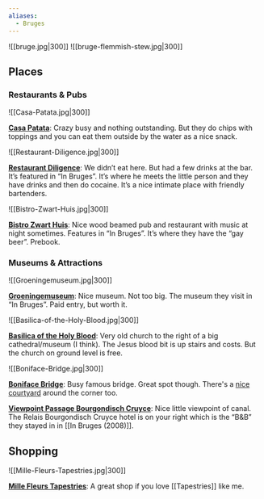 ```yaml
---
aliases:
  - Bruges
---
```


![[bruge.jpg|300]] ![[bruge-flemmish-stew.jpg|300]]
## Places

### Restaurants & Pubs

![[Casa-Patata.jpg|300]]

**[Casa Patata](https://maps.app.goo.gl/TjTGhgET128ECeFC7?g_st=ic)**: Crazy busy and nothing outstanding. But they do chips with toppings and you can eat them outside by the water as a nice snack.

![[Restaurant-Diligence.jpg|300]]

**[Restaurant Diligence](https://maps.app.goo.gl/Sz9oBfkNkXKAY2nQ8?g_st=ic)**: We didn’t eat here. But had a few drinks at the bar. It’s featured in “In Bruges”. It’s where he meets the little person and they have drinks and then do cocaine. It’s a nice intimate place with friendly bartenders.

![[Bistro-Zwart-Huis.jpg|300]]

**[Bistro Zwart Huis](https://maps.app.goo.gl/oKhvcTwjrQDgRBrG6?g_st=ic)**: Nice wood beamed pub and restaurant with music at night sometimes. Features in “In Bruges”. It’s where they have the “gay beer”. Prebook.

### Museums & Attractions

![[Groeningemuseum.jpg|300]]

**[Groeningemuseum](https://maps.app.goo.gl/zjszEAGCqwmFZ8xCA?g_st=ic)**: Nice museum. Not too big. The museum they visit in “In Bruges”. Paid entry, but worth it.

![[Basilica-of-the-Holy-Blood.jpg|300]]

**[Basilica of the Holy Blood](https://maps.app.goo.gl/YhVhpRZhZcyLqoW37?g_st=ic)**: Very old church to the right of a big cathedral/museum (I think). The Jesus blood bit is up stairs and costs. But the church on ground level is free.

![[Boniface-Bridge.jpg|300]]

**[Boniface Bridge](https://maps.app.goo.gl/fNDk5h95qRBo8qGV7?g_st=ic)**: Busy famous bridge. Great spot though. There's a [nice courtyard](https://www.google.com/maps/place/51%C2%B012'18.4%22N+3%C2%B013'28.9%22E/@51.2051053,3.222127,17z/data=!3m1!4b1!4m4!3m3!8m2!3d51.2051053!4d3.2247019?entry=ttu) around the corner too.

**[Viewpoint Passage Bourgondisch Cruyce](https://maps.app.goo.gl/5HfhiiC8rEJVByZm7?g_st=ic)**: Nice little viewpoint of canal. The Relais Bourgondisch Cruyce hotel is on your right which is the “B&B” they stayed in in [[In Bruges (2008)]].

## Shopping

![[Mille-Fleurs-Tapestries.jpg|300]]

**[Mille Fleurs Tapestries](https://www.google.com/maps/place/Mille+Fleurs+Tapestries/@51.2074927,3.2235646,17z/data=!3m1!4b1!4m6!3m5!1s0x47c350c5423507dd:0x82de5a0066f418ec!8m2!3d51.2074927!4d3.2261395!16s%2Fg%2F1tk8mrr4?entry=ttu)**: A great shop if you love [[Tapestries]] like me.

  



